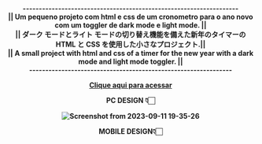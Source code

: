 <strong> 
<div align="center"> 
     ------------------------------------------------------------------- <br>
   || Um pequeno projeto com html e css de um cronometro para o ano novo com um toggler de dark mode e light mode. || <br> 
  || ダーク モードとライト モードの切り替え機能を備えた新年のタイマーの HTML と CSS を使用した小さなプロジェクト.||<br>
 || A small project with html and css of a timer for the new year with a dark mode and light mode toggler.  || <br>
                --------------------------------------------------------------- <br>
  
[Clique aqui para acessar]()

PC DESIGN   👇🏻 <br>
<div >
 


![Screenshot from 2023-09-11 19-35-26](https://github.com/LuckxSz/New-Year-Eve-V2/assets/135531180/54d495fb-a5f1-4faf-acb2-7f650963ac28)



</div>
MOBILE DESIGN👇🏻 <br>



</div>

<strong/>
